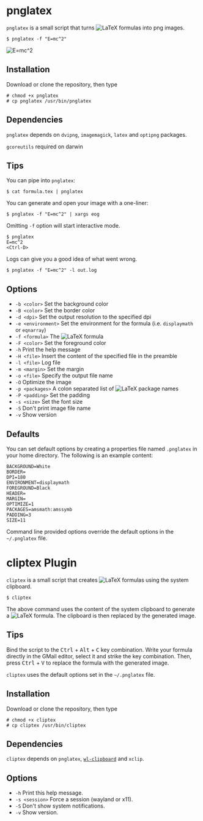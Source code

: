 # pnglatex
`pnglatex` is a small script that turns
![LaTeX](https://raw.githubusercontent.com/mneri/pnglatex/master/latex.png)
formulas into png images.

    $ pnglatex -f "E=mc^2"

![E=mc^2](https://raw.githubusercontent.com/mneri/pnglatex/master/example.png)

## Installation
Download or clone the repository, then type

    # chmod +x pnglatex
    # cp pnglatex /usr/bin/pnglatex

## Dependencies
`pnglatex` depends on `dvipng`, `imagemagick`, `latex` and `optipng` packages.

`gcoreutils` required on darwin
## Tips
You can pipe into `pnglatex`:

    $ cat formula.tex | pnglatex

You can generate and open your image with a one-liner:

    $ pnglatex -f "E=mc^2" | xargs eog

Omitting `-f` option will start interactive mode.

    $ pnglatex
    E=mc^2
    <Ctrl-D>

Logs can give you a good idea of what went wrong.

    $ pnglatex -f "E=mc^2" -l out.log

## Options
+ `-b <color>` Set the background color
+ `-B <color>` Set the border color
+ `-d <dpi>` Set the output resolution to the specified dpi
+ `-e <environment>` Set the environment for the formula (i.e. `displaymath` or `eqnarray`)
+ `-f <formula>` The
  ![LaTeX](https://raw.githubusercontent.com/mneri/pnglatex/master/latex.png) formula
+ `-F <color>` Set the foreground color
+ `-h` Print the help message
+ `-H <file>` Insert the content of the specified file in the preamble
+ `-l <file>` Log file
+ `-m <margin>` Set the margin
+ `-o <file>` Specify the output file name
+ `-O` Optimize the image
+ `-p <packages>` A colon separated list of
  ![LaTeX](https://raw.githubusercontent.com/mneri/pnglatex/master/latex.png) package names
+ `-P <padding>` Set the padding
+ `-s <size>` Set the font size
+ `-S` Don't print image file name
+ `-v` Show version

## Defaults
You can set default options by creating a properties file named `.pnglatex` in your home directory. The
following is an example content:

    BACKGROUND=White
    BORDER=
    DPI=180
    ENVIRONMENT=displaymath
    FOREGROUND=Black
    HEADER=
    MARGIN=
    OPTIMIZE=1
    PACKAGES=amsmath:amssymb
    PADDING=3
    SIZE=11

Command line provided options override the default options in the `~/.pnglatex`
file.

# cliptex Plugin
`cliptex` is a small script that creates
![LaTeX](https://raw.githubusercontent.com/mneri/pnglatex/master/latex.png)
formulas using the system clipboard.

    $ cliptex

The above command uses the content of the system clipboard to generate a
![LaTeX](https://raw.githubusercontent.com/mneri/pnglatex/master/latex.png)
formula. The clipboard is then replaced by the
generated image.

## Tips
Bind the script to the <kbd>Ctrl</kbd> + <kbd>Alt</kbd> + <kbd>C</kbd> key
combination. Write your formula directly in the GMail editor, select it and
strike the key combination. Then, press <kbd>Ctrl</kbd> + <kbd>V</kbd> to
replace the formula with the generated image.

`cliptex` uses the default options set in the `~/.pnglatex` file.

## Installation
Download or clone the repository, then type

    # chmod +x cliptex
    # cp cliptex /usr/bin/cliptex

## Dependencies
`cliptex` depends on `pnglatex`, [`wl-clipboard`](https://github.com/bugaevc/wl-clipboard) and `xclip`.

## Options
+ `-h` Print this help message.
+ `-s <session>` Force a session (wayland or x11).
+ `-S` Don't show system notifications.
+ `-v` Show version.
